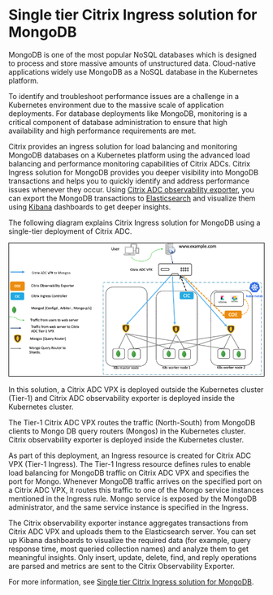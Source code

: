 # Single tier Citrix Ingress solution for MongoDB

MongoDB is one of the most popular NoSQL databases which is designed to process and store massive amounts of unstructured data. Cloud-native applications widely use MongoDB as a NoSQL database in the Kubernetes platform.

To identify and troubleshoot performance issues are a challenge in a Kubernetes environment due to the massive scale of application deployments. For database deployments like MongoDB, monitoring is a critical component of database administration to ensure that high availability and high performance requirements are met.

Citrix provides an ingress solution for load balancing and monitoring MongoDB databases on a Kubernetes platform using the advanced load balancing and performance monitoring capabilities of Citrix ADCs. Citrix Ingress solution for MongoDB provides you deeper visibility into MongoDB transactions and helps you to quickly identify and address performance issues whenever they occur. Using [Citrix ADC observability exporter](https://github.com/citrix/citrix-observability-exporter), you can export the MongoDB transactions to [Elasticsearch](https://www.elastic.co/products/elasticsearch) and visualize them using [Kibana](https://www.elastic.co/kibana) dashboards to get deeper insights.

The following diagram explains Citrix Ingress solution for MongoDB using a single-tier deployment of Citrix ADC.

![Citrix Ingress solution for MongoDB](../media/mongodb-vpx-deployment.png)

In this solution, a Citrix ADC VPX is deployed outside the Kubernetes cluster (Tier-1) and Citrix ADC observability exporter is deployed inside the Kubernetes cluster.

The Tier-1 Citrix ADC VPX routes the traffic (North-South) from MongoDB clients to Mongo DB query routers (Mongos) in the Kubernetes cluster. Citrix observability exporter is deployed inside the Kubernetes cluster.


As part of this deployment, an Ingress resource is created for Citrix ADC VPX (Tier-1 Ingress). The Tier-1 Ingress resource defines rules to enable load balancing for MongoDB traffic on Citrix ADC VPX and specifies the port for Mongo. Whenever MongoDB traffic arrives on the specified port on a Citrix ADC VPX, it routes this traffic to one of the Mongo service instances mentioned in the Ingress rule. Mongo service is exposed by the MongoDB administrator, and the same service instance is specified in the Ingress.

The Citrix observability exporter instance aggregates transactions from Citrix ADC VPX and uploads them to the Elasticsearch server. You can set up Kibana dashboards to visualize the required data (for example, query response time, most queried collection names) and analyze them to get meaningful insights. Only insert, update, delete, find, and reply operations are parsed and metrics are sent to the Citrix Observability Exporter.

For more information, see [Single tier Citrix Ingress solution for MongoDB](https://docs.citrix.com/en-us/citrix-k8s-ingress-controller/how-to/mongodb-solution.html).